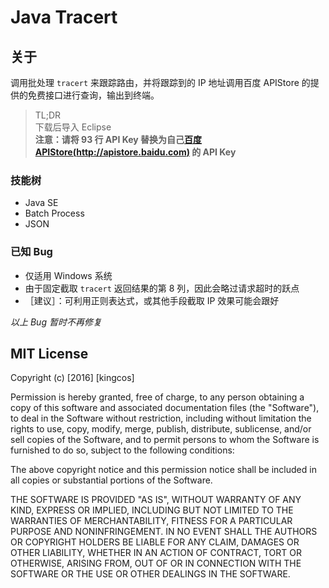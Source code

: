 # Java Tracert

## 关于

调用批处理 `tracert` 来跟踪路由，并将跟踪到的 IP 地址调用百度 APIStore 的提供的免费接口进行查询，输出到终端。

> TL;DR
> <br>
> 下载后导入 Eclipse
> <br>
> **注意：请将 93 行 API Key 替换为自己[百度 APIStore(http://apistore.baidu.com)](http://apistore.baidu.com) 的 API Key**

### 技能树

- Java SE
- Batch Process
- JSON

### 已知 Bug

- 仅适用 Windows 系统
- 由于固定截取 `tracert` 返回结果的第 8 列，因此会略过请求超时的跃点
- ［建议］：可利用正则表达式，或其他手段截取 IP 效果可能会跟好

*以上 Bug 暂时不再修复*

## MIT License

Copyright (c) [2016] [kingcos]

Permission is hereby granted, free of charge, to any person obtaining a copy
of this software and associated documentation files (the "Software"), to deal
in the Software without restriction, including without limitation the rights
to use, copy, modify, merge, publish, distribute, sublicense, and/or sell
copies of the Software, and to permit persons to whom the Software is
furnished to do so, subject to the following conditions:

The above copyright notice and this permission notice shall be included in all
copies or substantial portions of the Software.

THE SOFTWARE IS PROVIDED "AS IS", WITHOUT WARRANTY OF ANY KIND, EXPRESS OR
IMPLIED, INCLUDING BUT NOT LIMITED TO THE WARRANTIES OF MERCHANTABILITY,
FITNESS FOR A PARTICULAR PURPOSE AND NONINFRINGEMENT. IN NO EVENT SHALL THE
AUTHORS OR COPYRIGHT HOLDERS BE LIABLE FOR ANY CLAIM, DAMAGES OR OTHER
LIABILITY, WHETHER IN AN ACTION OF CONTRACT, TORT OR OTHERWISE, ARISING FROM,
OUT OF OR IN CONNECTION WITH THE SOFTWARE OR THE USE OR OTHER DEALINGS IN THE
SOFTWARE.
